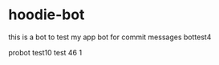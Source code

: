 # hoodie-bot
this is a bot to test my app
bot for commit messages
bottest4

probot test10
test 46 1
